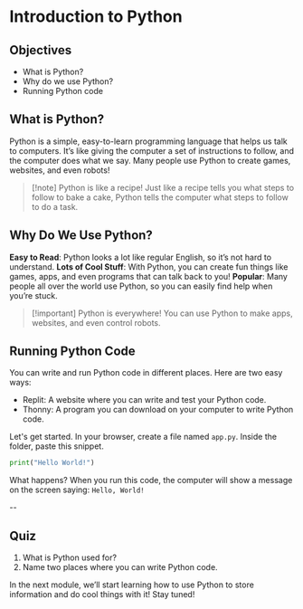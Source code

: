 # Introduction to Python

## Objectives
* What is Python?
* Why do we use Python?
* Running Python code

## What is Python?
Python is a simple, easy-to-learn programming language that helps us talk to computers. It’s like giving the computer a set of instructions to follow, and the computer does what we say. Many people use Python to create games, websites, and even robots!

> [!note] Python is like a recipe!
> Just like a recipe tells you what steps to follow to bake a cake, Python tells the computer what steps to follow to do a task.

## Why Do We Use Python?

**Easy to Read**: Python looks a lot like regular English, so it’s not hard to understand.
**Lots of Cool Stuff**: With Python, you can create fun things like games, apps, and even programs that can talk back to you!
**Popular**: Many people all over the world use Python, so you can easily find help when you’re stuck.

> [!important] Python is everywhere!
> You can use Python to make apps, websites, and even control robots.

## Running Python Code

You can write and run Python code in different places. Here are two easy ways:
* Replit: A website where you can write and test your Python code.
* Thonny: A program you can download on your computer to write Python code.

Let's get started. In your browser, create a file named `app.py`. Inside the folder, paste this snippet.
```python
print("Hello World!")
```
What happens?
When you run this code, the computer will show a message on the screen saying: `Hello, World!`

--
## Quiz
1. What is Python used for?
2. Name two places where you can write Python code.


In the next module, we’ll start learning how to use Python to store information and do cool things with it! Stay tuned!

